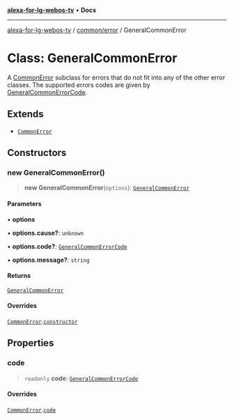 [**alexa-for-lg-webos-tv**](../../../README.md) • **Docs**

***

[alexa-for-lg-webos-tv](../../../modules.md) / [common/error](../README.md) / GeneralCommonError

# Class: GeneralCommonError

A [CommonError](CommonError.md) subclass for errors that do not fit into any of the
other error classes. The supported errors codes are given by
[GeneralCommonErrorCode](../type-aliases/GeneralCommonErrorCode.md).

## Extends

- [`CommonError`](CommonError.md)

## Constructors

### new GeneralCommonError()

> **new GeneralCommonError**(`options`): [`GeneralCommonError`](GeneralCommonError.md)

#### Parameters

• **options**

• **options.cause?**: `unknown`

• **options.code?**: [`GeneralCommonErrorCode`](../type-aliases/GeneralCommonErrorCode.md)

• **options.message?**: `string`

#### Returns

[`GeneralCommonError`](GeneralCommonError.md)

#### Overrides

[`CommonError`](CommonError.md).[`constructor`](CommonError.md#constructors)

## Properties

### code

> `readonly` **code**: [`GeneralCommonErrorCode`](../type-aliases/GeneralCommonErrorCode.md)

#### Overrides

[`CommonError`](CommonError.md).[`code`](CommonError.md#code)
